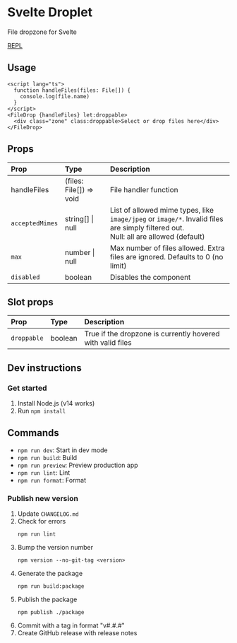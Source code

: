 # Svelte Droplet

File dropzone for Svelte

[REPL](https://svelte.dev/repl/961863cf346c474888b658b98dcbf287?version=3.46.4)

## Usage

```svelte
<script lang="ts">
  function handleFiles(files: File[]) {
    console.log(file.name)
  }
</script>
<FileDrop {handleFiles} let:droppable>
  <div class="zone" class:droppable>Select or drop files here</div>
</FileDrop>
```

## Props
| Prop            | Type                    | Description           |
| :-------------- | :---------------        | :-------------------- |
| handleFiles     | (files: File[]) => void | File handler function |
| `acceptedMimes` | string[] \| null        | List of allowed mime types, like `image/jpeg` or `image/*`. Invalid files are simply filtered out.<br>Null: all are allowed (default) |
| `max`           | number \| null          | Max number of files allowed. Extra files are ignored. Defaults to 0 (no limit) |
| `disabled`      | boolean                 | Disables the component |

## Slot props
| Prop         | Type     | Description   |
| :----------- | :------- | :------------ |
| `droppable`  | boolean  | True if the dropzone is currently hovered with valid files |

## Dev instructions

### Get started

1. Install Node.js (v14 works)
2. Run `npm install`

## Commands

- `npm run dev`: Start in dev mode
- `npm run build`: Build
- `npm run preview`: Preview production app
- `npm run lint`: Lint
- `npm run format`: Format

### Publish new version

1. Update `CHANGELOG.md`
2. Check for errors
    ```
    npm run lint
    ```
3. Bump the version number
    ```
    npm version --no-git-tag <version>
    ```
4. Generate the package
    ```
    npm run build:package
    ```
5. Publish the package
    ```
    npm publish ./package
    ```
6. Commit with a tag in format "v#.#.#"
7. Create GitHub release with release notes
